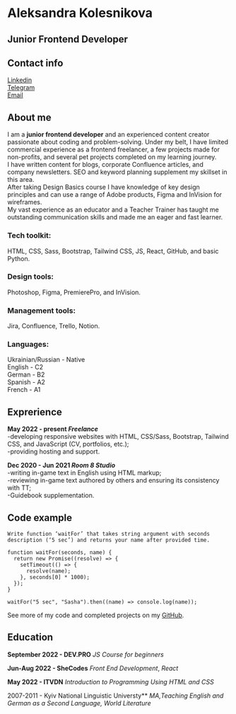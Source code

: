 # Aleksandra Kolesnikova
## Junior Frontend Developer

## Contact info
[Linkedin](https://www.linkedin.com/in/oleksandra-kolesnikova/)  
[Telegram](https://t.me/AlekKole)  
[Email](mailto:kolesnikova.alexandra@gmial.com)

## About me
I am a **junior frontend developer** and an experienced content creator passionate about coding and problem-solving. Under my belt, I have limited commercial experience as a frontend freelancer, a few projects made for non-profits, and several pet projects completed on my learning journey.  
I have written content for blogs, corporate Confluence articles, and company newsletters. SEO and keyword planning supplement my skillset in this area.  
After taking Design Basics course I have knowledge of key design principles and can use a range of Adobe products, Figma and InVision for wireframes.  
My vast experience as an educator and a Teacher Trainer has taught me outstanding communication skills and made me an eager and fast learner. 

### Tech toolkit:
HTML, CSS, Sass, Bootstrap, Tailwind CSS, JS, React, GitHub, and basic Python.

### Design tools:
Photoshop, Figma, PremierePro, and InVision.

### Management tools:
Jira, Confluence, Trello, Notion.

### Languages:
Ukrainian/Russian - Native  
English - C2  
German - B2  
Spanish - A2  
French - A1

## Exprerience
**May 2022 - present _Freelance_**  
-developing responsive websites with HTML, CSS/Sass, Bootstrap, Tailwind CSS, and JavaScript (CV, portfolios, etc.);  
-providing hosting and support.

**Dec 2020 - Jun 2021 _Room 8 Studio_**  
-writing in-game text in English using HTML markup;  
-reviewing in-game text authored by others and ensuring its consistency with TT;  
-Guidebook supplementation.

## Code example
```
Write function ‘waitFor’ that takes string argument with seconds description (‘5 sec’) and returns your name after provided time.

function waitFor(seconds, name) {
  return new Promise((resolve) => {
    setTimeout(() => {
      resolve(name);
    }, seconds[0] * 1000);
  });
} 

waitFor("5 sec", "Sasha").then((name) => console.log(name)); 
```

See more of my code and completed projects on my [GitHub](https://github.com/AleKoles).

## Education
**September 2022 - DEV.PRO** *JS Course for beginners*

**Jun-Aug 2022 - SheCodes** *Front End Development*, *React*

**May 2022 - ITVDN** *Introduction to Programming Using HTML and CSS*

2007-2011 - Kyiv National Linguistic Universty** *MA,Teaching English and German as a Second Language, World Literature*
